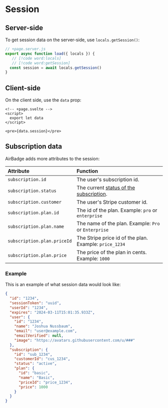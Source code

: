 # Session

## Server-side

To get session data on the server-side, use `locals.getSession()`:

```javascript
// +page.server.js
export async function load({ locals }) {
   // [!code word:locals]
   // [!code word:getSession]
  const session = await locals.getSession()
}
```

## Client-side

On the client side, use the `data` prop:

```svelte
<!-- +page.svelte -->
<script>
  export let data
</script>

<pre>{data.session}</pre>
```

## Subscription data

AirBadge adds more attributes to the session:

| Attribute                   | Function                                                                                                               |
| :-------------------------- | :--------------------------------------------------------------------------------------------------------------------- |
| `subscription.id`           | The user's subscription id.                                                                                            |
| `subscription.status`       | The current [status of the subscription](https://stripe.com/docs/api/subscriptions/object#subscription_object-status). |
| `subscription.customer`     | The user's Stripe customer id.                                                                                         |
| `subscription.plan.id`      | The id of the plan. Example: `pro` or `enterprise`                                                                     |
| `subscription.plan.name`    | The name of the plan. Example: `Pro` or `Enterprise`                                                                   |
| `subscription.plan.priceId` | The Stripe price id of the plan. Example: `price_1234`                                                                 |
| `subscription.plan.price`   | The price of the plan in cents. Example: `1000`                                                                        |

### Example

This is an example of what session data would look like:

```json
{
  "id": "1234",
  "sessionToken": "uuid",
  "userId": "1234",
  "expires": "2024-03-11T15:01:35.933Z",
  "user": {
    "id": "1234",
    "name": "Joshua Nussbaum",
    "email": "user@example.com",
    "emailVerified": null,
    "image": "https://avatars.githubusercontent.com/u/###"
  },
  "subscription": {
    "id": "sub_1234",
    "customerId": "cus_1234",
    "status": "active",
    "plan": {
      "id": "basic",
      "name": "Basic",
      "priceId": "price_1234",
      "price": 1000
    }
  }
}
```
